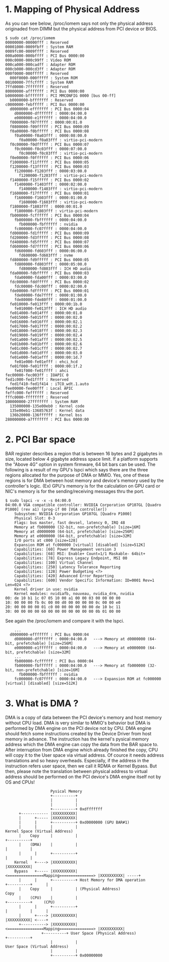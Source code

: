 # 1. Mapping of Physical Address
As you can see below, /proc/iomem says not only the physical address originaded from DIMM but the physical address from PCI device or BIOS.
```
$ sudo cat /proc/iomem 
00000000-00000fff : Reserved
00001000-0009fbff : System RAM
0009fc00-0009ffff : Reserved
000a0000-000bffff : PCI Bus 0000:00
000c0000-000c99ff : Video ROM
000ca000-000cadff : Adapter ROM
000cb000-000cd3ff : Adapter ROM
000f0000-000fffff : Reserved
  000f0000-000fffff : System ROM
00100000-7ffcffff : System RAM
7ffd0000-7fffffff : Reserved
80000000-afffffff : PCI Bus 0000:00
b0000000-bfffffff : PCI MMCONFIG 0000 [bus 00-ff]
  b0000000-bfffffff : Reserved
c0000000-febfffff : PCI Bus 0000:00
  d0000000-efffffff : PCI Bus 0000:04
    d0000000-dfffffff : 0000:04:00.0
    e0000000-e1ffffff : 0000:04:00.0
  f0000000-f07fffff : 0000:00:01.0
  f0800000-f09fffff : PCI Bus 0000:09
  f0a00000-f0bfffff : PCI Bus 0000:08
    f0a00000-f0a03fff : 0000:08:00.0
      f0a00000-f0a03fff : virtio-pci-modern
  f0c00000-f0dfffff : PCI Bus 0000:07
    f0c00000-f0c03fff : 0000:07:00.0
      f0c00000-f0c03fff : virtio-pci-modern
  f0e00000-f0ffffff : PCI Bus 0000:06
  f1000000-f11fffff : PCI Bus 0000:05
  f1200000-f13fffff : PCI Bus 0000:03
    f1200000-f1203fff : 0000:03:00.0
      f1200000-f1203fff : virtio-pci-modern
  f1400000-f15fffff : PCI Bus 0000:02
    f1400000-f1403fff : 0000:02:00.0
      f1400000-f1403fff : virtio-pci-modern
  f1600000-f17fffff : PCI Bus 0000:01
    f1600000-f1603fff : 0000:01:00.0
      f1600000-f1603fff : virtio-pci-modern
  f1800000-f1803fff : 0000:00:01.0
    f1800000-f1803fff : virtio-pci-modern
  fb000000-fcffffff : PCI Bus 0000:04
    fb000000-fbffffff : 0000:04:00.0
      fb000000-fbffffff : nvidia
    fc000000-fc07ffff : 0000:04:00.0
  fd000000-fd1fffff : PCI Bus 0000:09
  fd200000-fd3fffff : PCI Bus 0000:08
  fd400000-fd5fffff : PCI Bus 0000:07
  fd600000-fd7fffff : PCI Bus 0000:06
    fd600000-fd603fff : 0000:06:00.0
      fd600000-fd603fff : nvme
  fd800000-fd9fffff : PCI Bus 0000:05
    fd800000-fd803fff : 0000:05:00.0
      fd800000-fd803fff : ICH HD audio
  fda00000-fdbfffff : PCI Bus 0000:03
    fda00000-fda00fff : 0000:03:00.0
  fdc00000-fddfffff : PCI Bus 0000:02
    fdc00000-fdc00fff : 0000:02:00.0
  fde00000-fdffffff : PCI Bus 0000:01
    fde00000-fde7ffff : 0000:01:00.0
    fde80000-fde80fff : 0000:01:00.0
  fe010000-fe013fff : 0000:00:1b.0
    fe010000-fe013fff : ICH HD audio
  fe014000-fe014fff : 0000:00:01.0
  fe015000-fe015fff : 0000:00:02.0
  fe016000-fe016fff : 0000:00:02.1
  fe017000-fe017fff : 0000:00:02.2
  fe018000-fe018fff : 0000:00:02.3
  fe019000-fe019fff : 0000:00:02.4
  fe01a000-fe01afff : 0000:00:02.5
  fe01b000-fe01bfff : 0000:00:02.6
  fe01c000-fe01cfff : 0000:00:02.7
  fe01d000-fe01dfff : 0000:00:03.0
  fe01e000-fe01efff : 0000:00:1d.7
    fe01e000-fe01efff : ehci_hcd
  fe01f000-fe01ffff : 0000:00:1f.2
    fe01f000-fe01ffff : ahci
fec00000-fec003ff : IOAPIC 0
fed1c000-fed1ffff : Reserved
  fed1f410-fed1f414 : iTCO_wdt.1.auto
fee00000-fee00fff : Local APIC
feffc000-feffffff : Reserved
fffc0000-ffffffff : Reserved
100000000-27fffffff : System RAM
  135000000-135e00eb0 : Kernel code
  135e00eb1-13685763f : Kernel data
  136b20000-136ffffff : Kernel bss
280000000-a7fffffff : PCI Bus 0000:00
```
# 2. PCI Bar space
BAR register describes a region that is between 16 bytes and 2 gigabytes in size, located below 4 gigabyte address space limit. 
If a platform supports the "Above 4G" option in system firmware, 64 bit bars can be used.
The following is a result of my GPU's lspci which says there are the three regions allocated for the purpose of DMA or MMIO.
Yes, one of these regions is for DMA between host memory and device's memory used by the controller's logic.
(Ex) GPU's memory is for the calculation on GPU card or NIC's memory is for the sending/receiving messages thru the port.
```
$ sudo lspci -v -x -s 04:00.0
04:00.0 VGA compatible controller: NVIDIA Corporation GP107GL [Quadro P1000] (rev a1) (prog-if 00 [VGA controller])
	Subsystem: NVIDIA Corporation GP107GL [Quadro P1000]
	Physical Slot: 0-3
	Flags: bus master, fast devsel, latency 0, IRQ 48
	Memory at fb000000 (32-bit, non-prefetchable) [size=16M]
	Memory at d0000000 (64-bit, prefetchable) [size=256M]
	Memory at e0000000 (64-bit, prefetchable) [size=32M]
	I/O ports at c000 [size=128]
	Expansion ROM at fc000000 [virtual] [disabled] [size=512K]
	Capabilities: [60] Power Management version 3
	Capabilities: [68] MSI: Enable+ Count=1/1 Maskable- 64bit+
	Capabilities: [78] Express Legacy Endpoint, MSI 00
	Capabilities: [100] Virtual Channel
	Capabilities: [250] Latency Tolerance Reporting
	Capabilities: [128] Power Budgeting <?>
	Capabilities: [420] Advanced Error Reporting
	Capabilities: [600] Vendor Specific Information: ID=0001 Rev=1 Len=024 <?>
	Kernel driver in use: nvidia
	Kernel modules: nvidiafb, nouveau, nvidia_drm, nvidia
00: de 10 b1 1c 07 05 10 00 a1 00 00 03 00 00 00 00
10: 00 00 00 fb 0c 00 00 d0 00 00 00 00 0c 00 00 e0
20: 00 00 00 00 01 c0 00 00 00 00 00 00 de 10 bc 11
30: 00 00 00 00 60 00 00 00 00 00 00 00 0b 01 00 00
```

See again the /proc/iomem and compare it with the lspci.
```
    ...
  d0000000-efffffff : PCI Bus 0000:04
    d0000000-dfffffff : 0000:04:00.0   ---> Memory at d0000000 (64-bit, prefetchable) [size=256M]
    e0000000-e1ffffff : 0000:04:00.0   ---> Memory at e0000000 (64-bit, prefetchable) [size=32M]
    ...
    fb000000-fcffffff : PCI Bus 0000:04
    fb000000-fbffffff : 0000:04:00.0   ---> Memory at fb000000 (32-bit, non-prefetchable) [size=16M]
      fb000000-fbffffff : nvidia
    fc000000-fc07ffff : 0000:04:00.0   ---> Expansion ROM at fc000000 [virtual] [disabled] [size=512K]
```

# 3. What is DMA ?
DMA is a copy of data between the PCI device's memory and host memory without CPU load. 
DMA is very similar to MMIO's behavior but DMA is performed by DMA engine on the PCI device not by CPU. 
DMA engine should fetch some instructions created by the Device Driver from host memory in advance.
The instruction has the kernel's pysical memory address which the DMA engine can copy the data from the BAR space to.
After interruption from DMA engine which already finished the copy, CPU will copy it to the User space via virtual address. Of cource it needs address translations and so heavy overheads.
Especially, if the address in the instruction refers user space, then we call it RDMA or Kernel Bypass. But then, please note the translation between physical address to virtual address should be performed on the PCI device's DMA engine itself not by OS and CPUs!
```
                    Pysical Memory
                    +----------+
                    |          |
                    |          |
                    +----------+ 0xdfffffff
      +------------ |XXXXXXXXXX|
      |      +----- |XXXXXXXXXX|
      |      |      +----------+ 0xd0000000 (GPU BAR#1)
      |      |      |          |                                          Kernel Space (Virtual Address)
      |    Copy     |          |                                          +----------+
      |    (DMA)    |          |                                          |          |
      |      |      +----------+                                          |          | 
    Kernel   +----> |XXXXXXXXXX|                                          |XXXXXXXXXX|
    Bypass   +----- |XXXXXXXXXX| <================Mapping===============> |XXXXXXXXXX| -----+
      |      |      +----------+ Host Memory for DMA operation            +----------+      |
      |    Copy     |          | (Physical Address)                                        Copy
      |    (CPU)    |          |                                          +----------+     (CPU)
      |      |      +----------+                                          |          |      |
      |      +----> |XXXXXXXXXX|                                          |XXXXXXXXXX| <----+
      +-----------> |XXXXXXXXXX| <================Mapping===============> |XXXXXXXXXX|
	            +----------+ User Space (Physical Address)            +----------+
                    |          |                                          User Space (Virtual Address)
                    |          |
                    +----------+ 0x00000000
```
